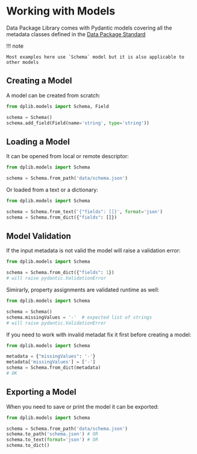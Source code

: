 # Working with Models

Data Package Library comes with Pydantic models covering all the metadata classes defined in the [Data Package Standard](https://datapackage.org)

!!! note

    Most examples here use `Schema` model but it is also applicable to other models

## Creating a Model

A model can be created from scratch:

```python
from dplib.models import Schema, Field

schema = Schema()
schema.add_field(Field(name='string', type='string'))
```

## Loading a Model

It can be opened from local or remote descriptor:

```python
from dplib.models import Schema

schema = Schema.from_path('data/schema.json')
```

Or loaded from a text or a dictionary:

```python
from dplib.models import Schema

schema = Schema.from_text('{"fields": []}', format='json')
schema = Schema.from_dict({"fields": []})
```

## Model Validation

If the input metadata is not valid the model will raise a validation error:

```python
from dplib.models import Schema

schema = Schema.from_dict({"fields": 1})
# will raise pydantic.ValidationError
```

Simirarly, property assignments are validated runtime as well:

```python
from dplib.models import Schema

schema = Schema()
schema.missingValues = '-'  # expected list of strings
# will raise pydantic.ValidationError
```

If you need to work with invalid metadat fix it first before creating a model:

```python
from dplib.models import Schema

metadata = {"missingValues": '-'}
metadata['missingValues'] = ['-']
schema = Schema.from_dict(metadata)
# OK
```

## Exporting a Model

When you need to save or print the model it can be exported:

```python
from dplib.models import Schema

schema = Schema.from_path('data/schema.json')
schema.to_path('schema.json') # OR
schema.to_text(format='json') # OR
schema.to_dict()
```
